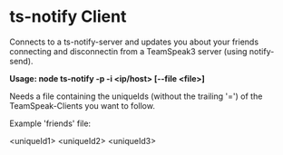 <h1>ts-notify Client</h1>

Connects to a ts-notify-server and updates you about your friends connecting and disconnectin from a TeamSpeak3 server (using notify-send).

<strong>Usage: node ts-notify -p <port> -i <ip/host> [--file &lt;file&gt;]</strong>

Needs a file containing the uniqueIds (without the trailing '=') of the TeamSpeak-Clients you want to follow.

Example 'friends' file:

&lt;uniqueId1&gt;
&lt;uniqueId2&gt;
&lt;uniqueId3&gt;
